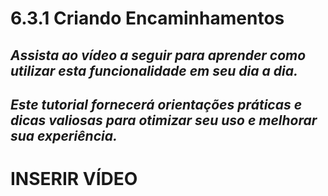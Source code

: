 # 6.3.1 Criando Encaminhamentos

## _Assista ao vídeo a seguir para aprender como utilizar esta funcionalidade em seu dia a dia._ 

## _Este tutorial fornecerá orientações práticas e dicas valiosas para otimizar seu uso e melhorar sua experiência._

# INSERIR VÍDEO
